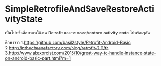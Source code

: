 # SimpleRetrofileAndSaveRestoreActivityState
เป็นโปรเจ็คศึกษาการใช้งาน Retrofit และการ save/restore activity state ไปพร้อมๆกัน

ศึกษาจาก
1.https://github.com/basil2style/Retrofit-Android-Basic
2.http://inthecheesefactory.com/blog/retrofit-2.0/th
3.http://www.akexorcist.com/2015/10/great-way-to-handle-instance-state-on-android-basic-part.html?m=1
